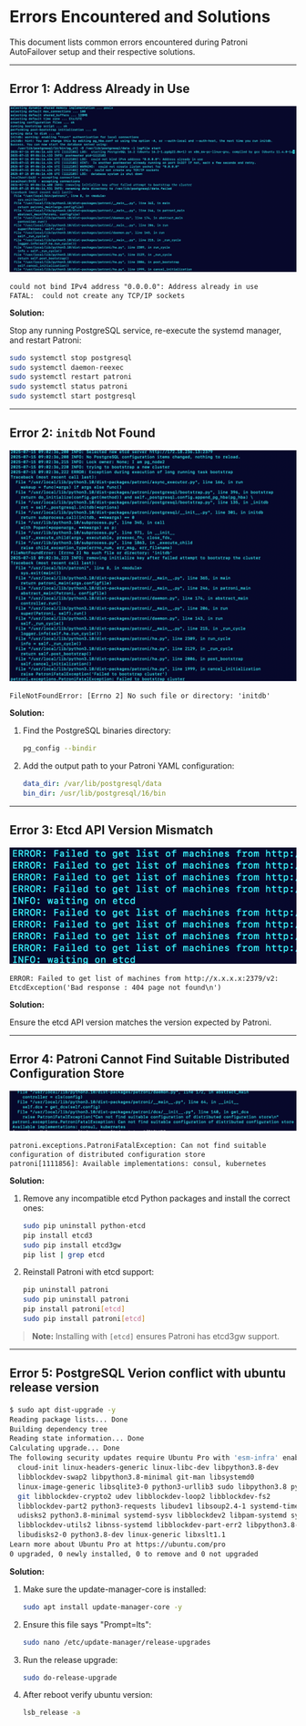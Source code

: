 # Errors Encountered and Solutions

This document lists common errors encountered during Patroni AutoFailover setup and their respective solutions.

---

## Error 1: Address Already in Use

![psql error](./images/psql-error.png)

```
could not bind IPv4 address "0.0.0.0": Address already in use
FATAL:  could not create any TCP/IP sockets
```

**Solution:**

Stop any running PostgreSQL service, re-execute the systemd manager, and restart Patroni:

```sh
sudo systemctl stop postgresql
sudo systemctl daemon-reexec
sudo systemctl restart patroni
sudo systemctl status patroni
sudo systemctl start postgresql
```

---

## Error 2: `initdb` Not Found

![initdb error](./images/initdb-error.png)

```
FileNotFoundError: [Errno 2] No such file or directory: 'initdb'
```

**Solution:**

1. Find the PostgreSQL binaries directory:

    ```sh
    pg_config --bindir
    ```

2. Add the output path to your Patroni YAML configuration:

    ```yaml
    data_dir: /var/lib/postgresql/data
    bin_dir: /usr/lib/postgresql/16/bin
    ```

---

## Error 3: Etcd API Version Mismatch

![etcd apiversion error](./images/etcd-apiversion-error.png)

```
ERROR: Failed to get list of machines from http://x.x.x.x:2379/v2: EtcdException('Bad response : 404 page not found\n')
```

**Solution:**

Ensure the etcd API version matches the version expected by Patroni.

---

## Error 4: Patroni Cannot Find Suitable Distributed Configuration Store

![patroni etcd error](./images/patroni-etcd-error.png)

```
patroni.exceptions.PatroniFatalException: Can not find suitable configuration of distributed configuration store
patroni[1111856]: Available implementations: consul, kubernetes
```

**Solution:**

1. Remove any incompatible etcd Python packages and install the correct ones:

    ```sh
    sudo pip uninstall python-etcd
    pip install etcd3
    sudo pip install etcd3gw
    pip list | grep etcd
    ```

2. Reinstall Patroni with etcd support:

    ```sh
    pip uninstall patroni
    sudo pip uninstall patroni
    pip install patroni[etcd]
    sudo pip install patroni[etcd]
    ```

> **Note:** Installing with `[etcd]` ensures Patroni has etcd3gw support.

---

## Error 5: PostgreSQL Verion conflict with ubuntu release version

```sh
$ sudo apt dist-upgrade -y
Reading package lists... Done
Building dependency tree       
Reading state information... Done
Calculating upgrade... Done
The following security updates require Ubuntu Pro with 'esm-infra' enabled:
  cloud-init linux-headers-generic linux-libc-dev libpython3.8-dev
  libblockdev-swap2 libpython3.8-minimal git-man libsystemd0
  linux-image-generic libsqlite3-0 python3-urllib3 sudo libpython3.8 python3.8
  git libblockdev-crypto2 udev libblockdev-loop2 libblockdev-fs2
  libblockdev-part2 python3-requests libudev1 libsoup2.4-1 systemd-timesyncd
  udisks2 python3.8-minimal systemd-sysv libblockdev2 libpam-systemd systemd
  libblockdev-utils2 libnss-systemd libblockdev-part-err2 libpython3.8-stdlib
  libudisks2-0 python3.8-dev linux-generic libxslt1.1
Learn more about Ubuntu Pro at https://ubuntu.com/pro
0 upgraded, 0 newly installed, 0 to remove and 0 not upgraded
```

**Solution:**

1.  Make sure the update-manager-core is installed:

    ```sh
    sudo apt install update-manager-core -y
    ```

2. Ensure this file says "Prompt=lts":

    ```sh
    sudo nano /etc/update-manager/release-upgrades
    ```
3. Run the release upgrade:

    ```sh
    sudo do-release-upgrade
    ```
4. After reboot verify ubuntu version:

    ```sh
    lsb_release -a
    ```
